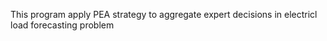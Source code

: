 This program apply PEA strategy to aggregate expert decisions in electricl load forecasting problem
